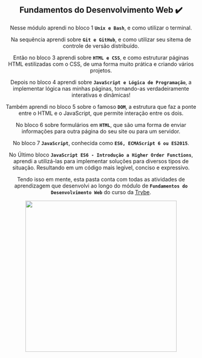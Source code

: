 <div align="center">
  
## Fundamentos do Desenvolvimento Web :heavy_check_mark:

 Nesse módulo aprendi no bloco 1 <strong>`Unix e Bash`</strong>, e como utilizar o terminal. 
  
 Na sequência aprendi sobre <strong>`Git e GitHub`</strong>, e como utilizar seu sitema de controle de versão distribuído.
 
  Então no bloco 3 aprendi sobre <strong>`HTML e CSS`</strong>, e como estruturar páginas HTML estilizadas com o CSS, de uma forma muito prática e criando vários projetos. 
 
  Depois no bloco 4 aprendi sobre <strong>`JavaScript e Lógica de Programação`</strong>, a implementar lógica nas minhas páginas, tornando-as verdadeiramente interativas e dinâmicas! 
 
  Também aprendi no bloco 5 sobre o famoso <strong>`DOM`</strong>, a estrutura que faz a ponte entre o HTML e o JavaScript, que permite interação entre os dois. 
 
  No bloco 6 sobre formulários em <strong>`HTML`</strong>, que são uma forma de enviar informações para outra página do seu site ou para um servidor. 
 
  No bloco 7 <strong>`JavaScript`</strong>, conhecida como <strong>`ES6, ECMAScript 6 ou ES2015`</strong>. 
 
  No Último bloco <strong>`JavaScript ES6 - Introdução a Higher Order Functions`</strong>, aprendi a utilizá-las para implementar soluções para diversos tipos de situação. Resultando em um código mais legível, conciso e expressivo.

 Tendo isso em mente, esta pasta conta com todas as atividades de aprendizagem que desenvolvi ao longo do módulo de <strong>`Fundamentos do Desenvolvimento Web`</strong> do curso da [Trybe](https://www.betrybe.com/).
</div>   

<div align="center">
<img src="https://user-images.githubusercontent.com/109007554/182003506-26215561-442a-44dd-af60-6eaa4c051590.jpg" width="400">
</div>
